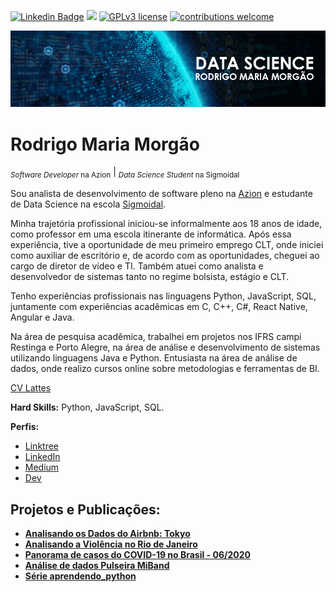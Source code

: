 [![Linkedin Badge](https://img.shields.io/badge/-rodrigomariamorgao-blue?style=flat-square&logo=Linkedin&logoColor=white&link=https://www.linkedin.com/in/rodrigomariamorgao)](https://www.linkedin.com/in/rodrigomariamorgao)
[![](https://img.shields.io/badge/python-3.7+-blue.svg)](https://www.python.org/downloads/release/python-365/)
[![GPLv3 license](https://img.shields.io/badge/License-GPLv3-blue.svg)](http://perso.crans.org/besson/LICENSE.html)
[![contributions welcome](https://img.shields.io/badge/contributions-welcome-brightgreen.svg?style=flat)](https://github.com/rodrigomariamorgao/portfolio_data_science/issues)

<p align="center">
  <img src="banner.png" >
</p>

# Rodrigo Maria Morgão
<sub>*Software Developer* na Azion</sub> | <sub>*Data Science Student* na Sigmoidal</sub>

Sou analista de desenvolvimento de software pleno na [Azion](https://www.azion.com) e estudante de Data Science na escola [Sigmoidal](https://sigmoidal.ai).

Minha trajetória profissional iniciou-se informalmente aos 18 anos de idade, como professor em uma escola itinerante de informática. Após essa experiência, tive a oportunidade de meu primeiro emprego CLT, onde iniciei como auxiliar de escritório e, de acordo com as oportunidades, cheguei ao cargo de diretor de vídeo e TI. Também atuei como analista e desenvolvedor de sistemas tanto no regime bolsista, estágio e CLT.

Tenho experiências profissionais nas linguagens Python, JavaScript, SQL, juntamente com experiências acadêmicas em C, C++, C#, React Native, Angular e Java.

Na área de pesquisa acadêmica, trabalhei em projetos nos IFRS campi Restinga e Porto Alegre, na área de análise e desenvolvimento de sistemas utilizando linguagens Java e Python. Entusiasta na área de análise de dados, onde realizo cursos online sobre metodologias e ferramentas de BI.

[CV Lattes](http://lattes.cnpq.br/5523615522413408)

**Hard Skills:** Python, JavaScript, SQL.

**Perfis:**
* [Linktree](https://linktr.ee/rodrigomariamorgao)
* [LinkedIn](https://www.linkedin.com/in/rodrigomariamorgao)
* [Medium](https://medium.com/@rodrigomariamorgao)
* [Dev](https://dev.to/rodrigomariamorgao)

## Projetos e Publicações:
* [**Analisando os Dados do Airbnb: Tokyo**](https://github.com/rodrigomariamorgao/portfolio_data_science/blob/master/Analisando_os_Dados_do_Airbnb_Tokyo.ipynb)
* [**Analisando a Violência no Rio de Janeiro**](https://github.com/rodrigomariamorgao/portfolio_data_science/blob/master/Analisando_a_Violencia_RJ.ipynb)
* [**Panorama de casos do COVID-19 no Brasil - 06/2020**](https://github.com/rodrigomariamorgao/portfolio_data_science/blob/master/Panorama_de_casos_do_COVID_19_no_Brasil_06_2020.ipynb)
* [**Análise de dados Pulseira MiBand**](https://github.com/rodrigomariamorgao/portfolio_data_science/tree/master/streamlit_miband)
* [**Série aprendendo_python**](https://medium.com/@rodrigomariamorgao/aprendendo-python-01-vari%C3%A1veis-5fd4298fa4e2?source=your_stories_page---------------------------)
